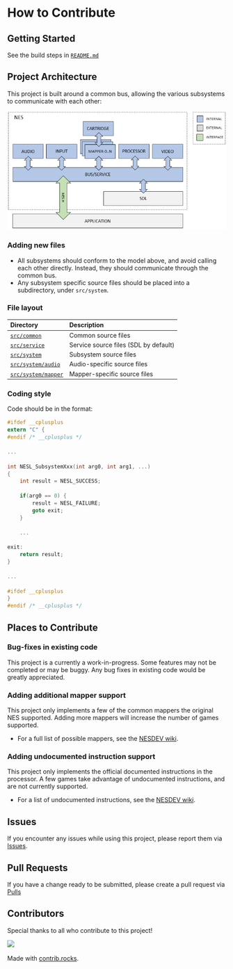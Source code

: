 # How to Contribute

## Getting Started

See the build steps in [`README.md`](https://github.com/majestic53/nesl/blob/master/README.md#building-from-source)

## Project Architecture

This project is built around a common bus, allowing the various subsystems to communicate with each other:

![Architecture](https://github.com/majestic53/nesl/blob/master/docs/arch.png "Architecture")

### Adding new files

* All subsystems should conform to the model above, and avoid calling each other directly. Instead, they should communicate through the common bus.
* Any subsystem specific source files should be placed into a subdirectory, under `src/system`.

### File layout

|Directory                                                                              |Description                          |
|:--------------------------------------------------------------------------------------|:------------------------------------|
|[`src/common`](https://github.com/majestic53/nesl/tree/master/src/common)              |Common source files                  |
|[`src/service`](https://github.com/majestic53/nesl/tree/master/src/service)            |Service source files (SDL by default)|
|[`src/system`](https://github.com/majestic53/nesl/tree/master/src/system)              |Subsystem source files               |
|[`src/system/audio`](https://github.com/majestic53/nesl/tree/master/src/system/audio)  |Audio-specific source files          |
|[`src/system/mapper`](https://github.com/majestic53/nesl/tree/master/src/system/mapper)|Mapper-specific source files         |

### Coding style

Code should be in the format:

```c
#ifdef __cplusplus
extern "C" {
#endif /* __cplusplus */

...

int NESL_SubsystemXxx(int arg0, int arg1, ...)
{
    int result = NESL_SUCCESS;

    if(arg0 == 0) {
        result = NESL_FAILURE;
        goto exit;
    }

    ...

exit:
    return result;
}

...

#ifdef __cplusplus
}
#endif /* __cplusplus */
```

## Places to Contribute

### Bug-fixes in existing code

This project is a currently a work-in-progress. Some features may not be completed or may be buggy. Any bug fixes in existing code would be greatly appreciated.

### Adding additional mapper support

This project only implements a few of the common mappers the original NES supported. Adding more mappers will increase the number of games supported.
* For a full list of possible mappers, see the [NESDEV wiki](https://wiki.nesdev.org/w/index.php?title=Mapper).

### Adding undocumented instruction support

This project only implements the official documented instructions in the processor. A few games take advantage of undocumented instructions, and are not currently supported.
* For a list of undocumented instructions, see the [NESDEV wiki](https://wiki.nesdev.org/w/index.php?title=CPU_unofficial_opcodes).

## Issues

If you encounter any issues while using this project, please report them via [Issues](https://github.com/majestic53/nesl/issues).

## Pull Requests

If you have a change ready to be submitted, please create a pull request via [Pulls](https://github.com/majestic53/nesl/pulls)

## Contributors

Special thanks to all who contribute to this project!

<a href="https://github.com/majestic53/nesl/graphs/contributors">
  <img src="https://contrib.rocks/image?repo=majestic53/nesl" />
</a>

Made with [contrib.rocks](https://contrib.rocks).
